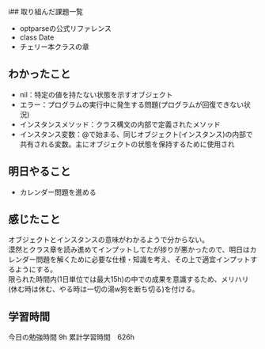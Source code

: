i## 取り組んだ課題一覧
- optparseの公式リファレンス
- class Date
- チェリー本クラスの章

## わかったこと
- nil：特定の値を持たない状態を示すオブジェクト
- エラー：プログラムの実行中に発生する問題(プログラムが回復できない状況)
- インスタンスメソッド：クラス構文の内部で定義されたメソッド
- インスタンス変数：@で始まる、同じオブジェクト(インスタンス)の内部で共有される変数。主にオブジェクトの状態を保持するために使用され

## 明日やること
- カレンダー問題を進める

## 感じたこと
オブジェクトとインスタンスの意味がわかるようで分からない。<br>
漠然とクラス章を読み進めてインプットしてたが捗りが悪かったので、明日はカレンダー問題を解くために必要な仕様・知識を考え、その上で適宜インプットするようにする。<br>
限られた時間内(1日単位では最大15h)の中での成果を意識するため、メリハリ(休む時は休む、やる時は一切の湯w狗を断ち切る)を付ける。

## 学習時間
今日の勉強時間 9h
累計学習時間　626h